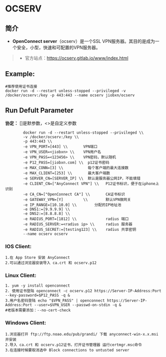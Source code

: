 OCSERV
===
## 简介
* **OpenConnect server**（ocserv）是一个SSL VPN服务器。其目的是成为一个安全，小型，快速和可配置的VPN服务器。
> * 官方站点：https://ocserv.gitlab.io/www/index.html


## Example:

    #推荐使用证书连接
    docker run -d --restart unless-stopped --privileged -v /docker/ocserv:/key -p 443:443 --name ocserv jiobxn/ocserv


## Run Defult Parameter
**协定：** []是默参数，<>是自定义参数

			docker run -d --restart unless-stopped --privileged \\
			-v /docker/ocserv:/key \\
			-p 443:443 \\
			-e VPN_PORT=[443] \\       VPN端口
			-e VPN_USER=<jiobxn> \\    VPN用户名
			-e VPN_PASS=<123456> \\    VPN密码，默认随机
			-e P12_PASS=[jiobxn.com] \\  p12证书密码
			-e MAX_CONN=[3] \\           每个客户端的最大连接数
			-e MAX_CLIENT=[253] \\       最大客户端数
			-e SERVER_CN=[SERVER_IP] \\  默认是服务器公网IP，不能填错
			-e CLIENT_CN=["AnyConnect VPN"] \\   P12证书标识，便于在iphone上识别
			-e CA_CN=["OpenConnect CA"] \\       CA证书标识
			-e GATEWAY_VPN=[Y]         \\        默认VPN做网关
			-e IP_RANGE=[10.10.0] \\        分配的IP地址池
			-e DNS1:=[9.9.9.9] \\
			-e DNS2:=[8.8.8.8] \\
			-e RADIUS_PORT=[1812] \\             radius 端口
			-e RADIUS_SERVER:=<radius ip> \\     radius 服务器
			-e RADIUS_SECRET:=[testing123] \\    radius 共享密钥
			--name ocserv ocserv

### IOS Client:

    1.在 App Store 安装 AnyConnect
    2.可以通过浏览器安装导入 ca.crt 和 ocserv.p12

### Linux Client:

    1. yum -y install openconnect
    2. 使用证书登陆 openconnect -c ocserv.p12 https://Server-IP-Address:Port --key-password=$P12_PASS -q &
    3.用户名密码登陆 echo "$VPN_PASS" | openconnect https://Server-IP-Address:Port --user=$VPN_USER --passwd-on-stdin -q &
    #老版本需要添加：--no-cert-check

### Windows Client:

    1.浏览器打开 ftp://ftp.noao.edu/pub/grandi/ 下载 anyconnect-win-x.x.msi 并安装
    2.导入 ca.crt 和 ocserv.p12证书，打开证书管理器 运行certmgr.msc命令
    3.在连接时候要取消选中 Block connections to untusted server
